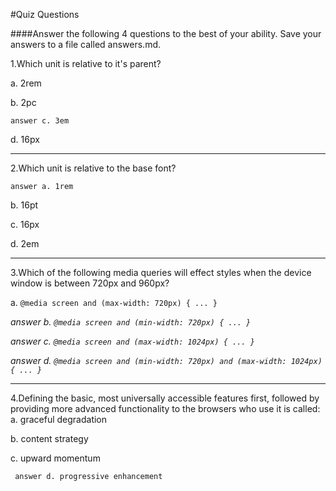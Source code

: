 #Quiz Questions

####Answer the following 4 questions to the best of your ability. Save your answers to a file called answers.md.

1.Which unit is relative to it's parent?

a. 2rem

b. 2pc

`answer c. 3em`

d. 16px

---

2.Which unit is relative to the base font?

`answer a. 1rem`

b. 16pt

c. 16px

d. 2em

---

3.Which of the following media queries will effect styles when the device window is between 720px and 960px?

a. ```@media screen and (max-width: 720px) { ... }```

*answer b. ```@media screen and (min-width: 720px) { ... }```*

*answer c. ```@media screen and (max-width: 1024px) { ... }```*

*answer d. ```@media screen and (min-width: 720px) and (max-width: 1024px) { ... }```*

---

4.Defining the basic, most universally accessible features first, followed by providing more advanced functionality to the browsers who use it is called:
a. graceful degradation

b. content strategy

c. upward momentum

``` answer d. progressive enhancement```
